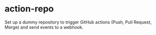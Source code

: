 # action-repo
Set up a dummy repository to trigger GitHub actions (Push, Pull Request, Merge) and send events to a webhook.
